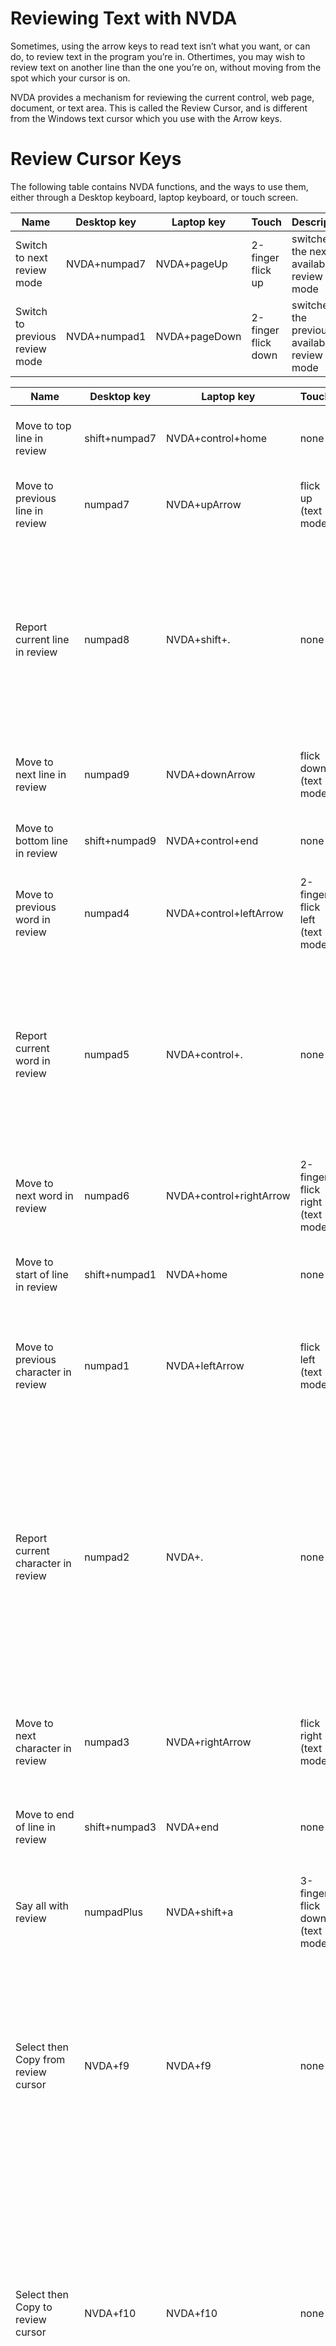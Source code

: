 Reviewing Text with NVDA
========================

Sometimes, using the arrow keys to read text isn’t what you want, or can do, to review text in the program you’re in. Othertimes, you may wish to review text on another line than the one you’re on, without moving from the spot which your cursor is on.

NVDA provides a mechanism for reviewing the current control, web page, document, or text area. This is called the Review Cursor, and is different from the Windows text cursor which you use with the Arrow keys.

Review Cursor Keys
==================

The following table contains NVDA functions, and the ways to use them, either through a Desktop keyboard, laptop keyboard, or touch screen.

<table>
<colgroup>
<col style="width: 24%" />
<col style="width: 10%" />
<col style="width: 11%" />
<col style="width: 16%" />
<col style="width: 36%" />
</colgroup>
<thead>
<tr class="header">
<th>Name</th>
<th>Desktop key</th>
<th>Laptop key</th>
<th>Touch</th>
<th>Description</th>
</tr>
</thead>
<tbody>
<tr class="odd">
<td>Switch to next review mode</td>
<td>NVDA+numpad7</td>
<td>NVDA+pageUp</td>
<td>2-finger flick up</td>
<td>switches to the next available review mode</td>
</tr>
<tr class="even">
<td>Switch to previous review mode</td>
<td>NVDA+numpad1</td>
<td>NVDA+pageDown</td>
<td>2-finger flick down</td>
<td>switches to the previous available review mode</td>
</tr>
</tbody>
</table>
<table>
<colgroup>
<col style="width: 10%" />
<col style="width: 3%" />
<col style="width: 6%" />
<col style="width: 9%" />
<col style="width: 70%" />
</colgroup>
<thead>
<tr class="header">
<th>Name</th>
<th>Desktop key</th>
<th>Laptop key</th>
<th>Touch</th>
<th>Description</th>
</tr>
</thead>
<tbody>
<tr class="odd">
<td>Move to top line in review</td>
<td>shift+numpad7</td>
<td>NVDA+control+home</td>
<td>none</td>
<td>Moves the review cursor to the top line of the text</td>
</tr>
<tr class="even">
<td>Move to previous line in review</td>
<td>numpad7</td>
<td>NVDA+upArrow</td>
<td>flick up (text mode)</td>
<td>Moves the review cursor to the previous line of text</td>
</tr>
<tr class="odd">
<td>Report current line in review</td>
<td>numpad8</td>
<td>NVDA+shift+.</td>
<td>none</td>
<td>Announces the current line of text where the review cursor is positioned. Pressing twice spells the line. Pressing three times spells the line using character descriptions.</td>
</tr>
<tr class="even">
<td>Move to next line in review</td>
<td>numpad9</td>
<td>NVDA+downArrow</td>
<td>flick down (text mode)</td>
<td>Move the review cursor to the next line of text</td>
</tr>
<tr class="odd">
<td>Move to bottom line in review</td>
<td>shift+numpad9</td>
<td>NVDA+control+end</td>
<td>none</td>
<td>Moves the review cursor to the bottom line of text</td>
</tr>
<tr class="even">
<td>Move to previous word in review</td>
<td>numpad4</td>
<td>NVDA+control+leftArrow</td>
<td>2-finger flick left (text mode)</td>
<td>Moves the review cursor to the previous word in the text</td>
</tr>
<tr class="odd">
<td>Report current word in review</td>
<td>numpad5</td>
<td>NVDA+control+.</td>
<td>none</td>
<td>Announces the current word in the text where the review cursor is positioned. Pressing twice spells the word. Pressing three times spells the word using character descriptions.</td>
</tr>
<tr class="even">
<td>Move to next word in review</td>
<td>numpad6</td>
<td>NVDA+control+rightArrow</td>
<td>2-finger flick right (text mode)</td>
<td>Move the review cursor to the next word in the text</td>
</tr>
<tr class="odd">
<td>Move to start of line in review</td>
<td>shift+numpad1</td>
<td>NVDA+home</td>
<td>none</td>
<td>Moves the review cursor to the start of the current line in the text</td>
</tr>
<tr class="even">
<td>Move to previous character in review</td>
<td>numpad1</td>
<td>NVDA+leftArrow</td>
<td>flick left (text mode)</td>
<td>Moves the review cursor to the previous character on the current line in the text</td>
</tr>
<tr class="odd">
<td>Report current character in review</td>
<td>numpad2</td>
<td>NVDA+.</td>
<td>none</td>
<td>Announces the current character on the line of text where the review cursor is positioned. Pressing twice reports a description or example of that character. Pressing three times reports the numeric value of the character in decimal and hexadecimal.</td>
</tr>
<tr class="even">
<td>Move to next character in review</td>
<td>numpad3</td>
<td>NVDA+rightArrow</td>
<td>flick right (text mode)</td>
<td>Move the review cursor to the next character on the current line of text</td>
</tr>
<tr class="odd">
<td>Move to end of line in review</td>
<td>shift+numpad3</td>
<td>NVDA+end</td>
<td>none</td>
<td>Moves the review cursor to the end of the current line of text</td>
</tr>
<tr class="even">
<td>Say all with review</td>
<td>numpadPlus</td>
<td>NVDA+shift+a</td>
<td>3-finger flick down (text mode)</td>
<td>Reads from the current position of the review cursor, moving it as it goes</td>
</tr>
<tr class="odd">
<td>Select then Copy from review cursor</td>
<td>NVDA+f9</td>
<td>NVDA+f9</td>
<td>none</td>
<td>Starts the select then copy process from the current position of the review cursor. The actual action is not performed until you tell NVDA where the end of the text range is</td>
</tr>
<tr class="even">
<td>Select then Copy to review cursor</td>
<td>NVDA+f10</td>
<td>NVDA+f10</td>
<td>none</td>
<td>On the first press, text is selected from the position previously set start marker up to and including the review cursor’s current position. After pressing this key a second time, the text will be copied to the Windows clipboard</td>
</tr>
<tr class="odd">
<td>Report text formatting</td>
<td>NVDA+f</td>
<td>NVDA+f</td>
<td>none</td>
<td>Reports the formatting of the text where the review cursor is currently situated. Pressing twice shows the information in browse mode</td>
</tr>
<tr class="even">
<td>Report current symbol replacement</td>
<td>None</td>
<td>None</td>
<td>none</td>
<td>Speaks the symbol where the review cursor is positioned. Pressed twice, shows the symbol and the text used to speak it in browse mode.</td>
</tr>
</tbody>
</table>

Review modes
------------

NVDA’s text review function has a few modes which control how much can
be reviewed. One can use the following keys to control this:




Uses For Reviewing Text
=======================

There are a few cases for why reviewing text with the review cursor
can be useful.

* If you use the command line, or Windows terminal, you will need to
  review output with the review cursor, as the arrow keys move through
  history and the characters of your command.
* If you are in a document, you may want to review a prior line, or
  one below the current line.
* If you move, using the navigator object discussed later, you will
  have to review that line using the review cursor.

Activity
--------

- Use the review cursor to read the line above this one, then use
  **Insert + Up Arrow** to verify that your system cursor is still on
  this line.

You may practice with this to gain further experience with it.
